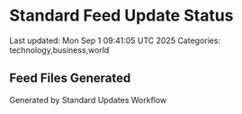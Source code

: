 # Standard Feed Update Status
Last updated: Mon Sep  1 09:41:05 UTC 2025
Categories: technology,business,world

## Feed Files Generated

Generated by Standard Updates Workflow
